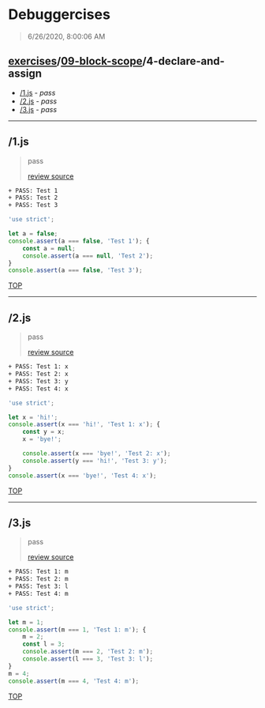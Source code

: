 # Debuggercises 

> 6/26/2020, 8:00:06 AM 

## [exercises](../../README.md)/[09-block-scope](../README.md)/4-declare-and-assign 

- [/1.js](#1js) - _pass_ 
- [/2.js](#2js) - _pass_ 
- [/3.js](#3js) - _pass_ 
---

## /1.js 

> pass 
>
> [review source](../../../exercises/09-block-scope/4-declare-and-assign/1.js)

```txt
+ PASS: Test 1
+ PASS: Test 2
+ PASS: Test 3
```

```js
'use strict';

let a = false;
console.assert(a === false, 'Test 1'); {
    const a = null;
    console.assert(a === null, 'Test 2');
}
console.assert(a === false, 'Test 3');
```

[TOP](#debuggercises)

---

## /2.js 

> pass 
>
> [review source](../../../exercises/09-block-scope/4-declare-and-assign/2.js)

```txt
+ PASS: Test 1: x
+ PASS: Test 2: x
+ PASS: Test 3: y
+ PASS: Test 4: x
```

```js
'use strict';

let x = 'hi!';
console.assert(x === 'hi!', 'Test 1: x'); {
    const y = x;
    x = 'bye!';

    console.assert(x === 'bye!', 'Test 2: x');
    console.assert(y === 'hi!', 'Test 3: y');
}
console.assert(x === 'bye!', 'Test 4: x');
```

[TOP](#debuggercises)

---

## /3.js 

> pass 
>
> [review source](../../../exercises/09-block-scope/4-declare-and-assign/3.js)

```txt
+ PASS: Test 1: m
+ PASS: Test 2: m
+ PASS: Test 3: l
+ PASS: Test 4: m
```

```js
'use strict';

let m = 1;
console.assert(m === 1, 'Test 1: m'); {
    m = 2;
    const l = 3;
    console.assert(m === 2, 'Test 2: m');
    console.assert(l === 3, 'Test 3: l');
}
m = 4;
console.assert(m === 4, 'Test 4: m');
```

[TOP](#debuggercises)

